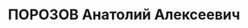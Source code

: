 ---
title: ПОРОЗОВ Анатолий Алексеевич
description: '1900 г.р., Свердловская обл., г.Кунгур, русский, прож.: Челябинская
  обл., г. Челябинск. Работал: ЧТЗ, Зам.гл.инженера. Арестован 27.09.1937. Осужден
  29.12.1937, ВМН. Расстрелян 29.12.1937'
---
